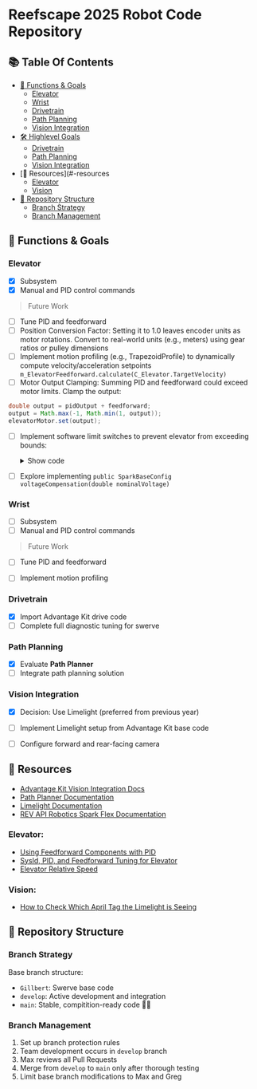 # Reefscape 2025 Robot Code Repository


<!-- Table Of Contents -->
## 📚 Table Of Contents
- [🚧 Functions & Goals](#-functions--goals)
  - [Elevator](#elevator) 
  - [Wrist](#wrist)
  - [Drivetrain](#drivetrain)
  - [Path Planning](#path-planning)
  - [Vision Integration](#vision-integration)
- [🛠️ Highlevel Goals](#️-highlevel-goals)
  - [Drivetrain](#drivetrain)
  - [Path Planning](#path-planning)
  - [Vision Integration](#vision-integration)
- [💫 Resources](#-resources
  - [Elevator](#elevator)
  - [Vision](#vision)
- [🤖 Repository Structure](#-repository-structure)
    - [Branch Strategy](#branch-strategy)
    - [Branch Management](#branch-management)


## 🚧 Functions & Goals

### Elevator
- [x] Subsystem
- [x] Manual and PID control commands
> Future Work
- [ ] Tune PID and feedforward
 - [ ] Position Conversion Factor: Setting it to 1.0 leaves encoder units as motor rotations. Convert to real-world units (e.g., meters) using gear ratios or pulley dimensions
- [ ] Implement motion profiling (e.g., TrapezoidProfile) to dynamically compute velocity/acceleration setpoints `m_ElevatorFeedforward.calculate(C_Elevator.TargetVelocity)`
- [ ] Motor Output Clamping: Summing PID and feedforward could exceed motor limits. Clamp the output:
```java
double output = pidOutput + feedforward;
output = Math.max(-1, Math.min(1, output));
elevatorMotor.set(output);
```
- [ ] Implement software limit switches to prevent elevator from exceeding bounds:
    <details>
        <summary>Show code</summary>
        <br>
        
        `
        public void moveManual(double speed) {
                if ((getEncoderPosition() >= C_Elevator.MAX_HEIGHT && speed > 0) ||
                        (getEncoderPosition() <= C_Elevator.MIN_HEIGHT && speed < 0)) {
                        speed = 0;
                }
                elevatorMotor.set(speed);
        }
        `
    </details>
- [ ] Explore implementing `public SparkBaseConfig voltageCompensation(double nominalVoltage)`

### Wrist
- [ ] Subsystem
- [ ] Manual and PID control commands
> Future Work
- [ ] Tune PID and feedforward
- [ ] Implement motion profiling


### Drivetrain
- [x] Import Advantage Kit drive code
- [ ] Complete full diagnostic tuning for swerve

### Path Planning
- [x] Evaluate **Path Planner**
- [ ] Integrate path planning solution

### Vision Integration
- [x] Decision: Use Limelight (preferred from previous year)
- [ ] Implement Limelight setup from Advantage Kit base code
- [ ] Configure forward and rear-facing camera



## 💫 Resources
- [Advantage Kit Vision Integration Docs](https://docs.advantagekit.org/getting-started/template-projects/talonfx-swerve-template/#vision-integration)
- [Path Planner Documentation](https://pathplanner.dev/home.html)
- [Limelight Documentation](https://docs.limelightvision.io/en/latest/)
- [REV API Robotics Spark Flex Documentation](https://codedocs.revrobotics.com/java/com/revrobotics/spark/sparkflex)

### Elevator:
- [Using Feedforward Components with PID](https://docs.wpilib.org/en/stable/docs/software/advanced-controls/controllers/combining-feedforward-feedback.html?utm_source=chatgpt.com#using-feedforward-components-with-pid)
- [SysId, PID, and Feedforward Tuning for Elevator](https://www.chiefdelphi.com/t/sysid-pid-and-feedfoward-tuning-for-elevator/482797)
- [Elevator Relative Speed](https://www.chiefdelphi.com/t/elevator-relative-speed/482861)
### Vision:
- [How to Check Which April Tag the Limelight is Seeing](https://www.chiefdelphi.com/t/how-to-check-which-april-tag-the-limelight-is-seeing/483990/2)


## 🤖 Repository Structure

### Branch Strategy
Base branch structure:
- `Gillbert`: Swerve base code
- `develop`: Active development and integration
- `main`: Stable, compitition-ready code 🤖🥳

### Branch Management
1. Set up branch protection rules
2. Team development occurs in `develop` branch
3. Max reviews all Pull Requests
4. Merge from `develop` to `main` only after thorough testing
5. Limit base branch modifications to Max and Greg
